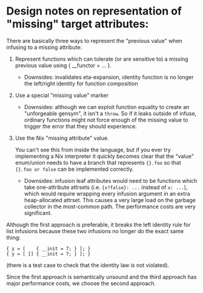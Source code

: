 # Design notes on representation of "missing" target attributes:

There are basically three ways to represent the "previous value" when infusing
to a missing attribute:

1. Represent functions which can tolerate (or are sensitive to) a missing
   previous value using { __functor = ... }.

   - Downsides: invalidates eta-expansion, identity function is no longer
     the left/right identity for function composition

2. Use a special "missing value" marker

   - Downsides: although we can exploit function equality to create an
     "unforgeable gensym", it isn't a `throw`.  So if it leaks outside of
     infuse, ordinary functions might not force enough of the missing value
     to trigger the error that they should experience.

3. Use the Nix "missing attribute" value.

   You can't see this from inside the language, but if you ever try
   implementing a Nix interpreter it quickly becomes clear that the
   "value" enum/union needs to have a branch that represents `{}.foo`
   so that `{}.foo or false` can be implemented correctly.
   
   - Downsides: infusion leaf attributes would need to be functions
     which take one-attribute attrsets (i.e. `{x?false}: ...` instead
     of `x: ...`), which would require wrapping every infusion
     argument in an extra heap-allocated attrset.  This causes a very
     large load on the garbage collector in the most-common path.  The
     performance costs are very significant.

Although the first approach is preferable, it breaks the left identity rule for
list infusions because these two infusions no longer do the exact same thing:

```
{ y = [    { __init = 7; } ]; }
{ y = [ [] { __init = 7; } ]; }
```

(there is a test case to check that the identity law is not violated).

Since the first approach is semantically unsound and the third
approach has major performance costs, we choose the second approach.

